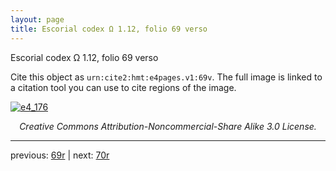 ```yaml
---
layout: page
title: Escorial codex Ω 1.12, folio 69 verso
---
```


Escorial codex Ω 1.12, folio 69 verso

Cite this object as `urn:cite2:hmt:e4pages.v1:69v`.  The full image is linked to a citation tool you can use to cite regions of the image.

[![e4_176](http://www.homermultitext.org/iipsrv?IIIF=/project/homer/pyramidal/deepzoom/hmt/e4img/2017a/e4_176.tif/full/800,/0/default.jpg)](http://www.homermultitext.org/ict2/?urn=urn:cite2:hmt:e4img.2017a:e4_176) 

<p style="text-align: center; font-style: italic;">Creative Commons Attribution-Noncommercial-Share Alike 3.0 License.</p>

---

previous: [69r](../69r/) | next: [70r](../70r/)